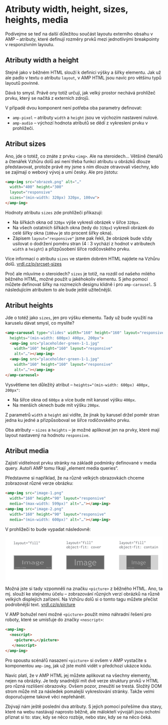 # Atributy width, height, sizes, heights, media

Podívejme se teď na další důležitou součást layoutu externího obsahu v AMP – atributy, které definují rozměry prvků mezi jednotlivými breakpointy v responzivním layoutu.

## Atributy width a height

Stejně jako v běžném HTML slouží k definici výšky a šířky elementu. Jak už ale padlo v textu o atributu `layout`, v AMP HTML jsou navíc pro většinu typů layoutů povinné.

Dává to smysl. Právě ony totiž určují, jak velký prostor nechává prohlížeč prvku, který se načítá z externích zdrojů.

V případě dvou komponent není potřeba oba parametry definovat:

* `amp-pixel` – atributy `width` a `height` jsou ve výchozím nastavení nulové.
* `amp-audio` – výchozí hodnota atributů se dědí z vykreslení prvku v prohlížeči.

## Atribut sizes

Ano, jde o totéž, co znáte z prvku `<img>`. Ale na steroidech… Většině čtenářů a čtenářek Vzhůru dolů asi není třeba funkci atributu u obrázků dlouze představovat, protože právě my jsme s ním dlouze otravovali všechny, kdo se zajímají o webový vývoj a umí česky. Ale pro jistotu:

```html
<amp-img src="obrazek.png" alt="…"
  width="400" height="300"
  layout="responsive"
  sizes="(min-width: 320px) 320px, 100vw">
</amp-img>
```

Hodnoty atributu `sizes` zde prohlížeči přikazují:

* Na šířkách okna od `320px` výše vykresli obrázek v šířce `320px`.
* Na všech ostatních šířkách okna (tedy do `319px`) vykresli obrázek do celé šířky okna (`100vw` je sto procent šířky okna).
* Zápisem  `layout="responsive"` jsme pak řekli, že obrázek bude vždy usilovat o dodržení poměru stran (4 : 3 vychází z hodnot v atributech `width` a `height`) a přizpůsobení šířce rodičovského prvku.

Více informací o atributu `sizes` ve starém dobrém HTML najdete na Vzhůru dolů. [vrdl.cz/p/srcset-sizes](https://www.vzhurudolu.cz/prirucka/srcset-sizes)

Proč ale mluvíme o steroidech? `sizes` je totiž, na rozdíl od našeho milého běžného HTML, možné použít u jakéhokoliv elementu. S  jeho pomocí můžete definovat šířky na rozmezích designu klidně i pro `amp-carousel`. S následujícím atributem to ale bude ještě užitečnější.

## Atribut heights

Jde o totéž jako `sizes`, jen pro výšku elementu. Tady už bude využití na karuselu dávat smysl, co myslíte?

```html
<amp-carousel type="slides" width="160" height="160" layout="responsive"
  heights="(min-width: 600px) 400px, 200px">
  <amp-img src="placeholder-green-1-1.jpg"
    width="160" height="160" layout="responsive"
    alt="…"></amp-img>
  <amp-img src="placeholder-green-1-1.jpg"
    width="160" height="160" layout="responsive"
    alt="…"></amp-img>
</amp-carousel>
```

Vysvětleme ten důležitý atribut – `heights="(min-width: 600px) 400px, 200px"`:

* Na šířce okna od `600px` a více bude mít karusel výšku `400px`.
* Na menších oknech bude mít výšku `200px`.

Z parametrů `width` a `height` asi vidíte, že jinak by karusel držel poměr stran jedna ku jedné a přizpůsoboval se šířce rodičovského prvku.

Oba atributy – `sizes` a `heights` – je možné aplikovat jen na prvky, které mají layout nastavený na hodnotu `responsive`.

## Atribut media

Zajistí viditelnost prvku stránky na základě podmínky definované v media query. Autoři AMP tomu říkají „element media queries“.

Představme si například, že na různě velkých obrazovkách chceme zobrazovat různé verze obrázku:

```html
<amp-img src="image-1.png"
  width="160" height="90" layout="responsive"
  media="(max-width: 599px)" alt="…"></amp-img>
<amp-img src="image-2.png"
  width="160" height="90" layout="responsive"
  media="(min-width: 600px)" alt="…"></amp-img>
```

V prohlížeči to bude vypadat následovně:

![AMP layout media](../dist/images/original/vdamp/amp-layout-6.png)

Možná jste si tady vzpomněli na značku `<picture>` z běžného HTML. Ano, ta mj. slouží ke stejnému účelu – zobrazování různých verzí obrázků na různě velkých displejích zařízení. Na Vzhůru dolů si o tomto tagu můžete přečíst podrobnější text. [vrdl.cz/p/picture](https://www.vzhurudolu.cz/prirucka/picture)

V AMP bohužel není možné `<picture>` použít mimo náhradní řešení pro roboty, které se umísťuje do značky `<noscript>`:

```html
<amp-img>
  <noscript>
    <picture>…</picture>
   </noscript>
</amp-img>
```

Pro spoustu scénářů nasazení `<picture>` si ovšem v AMP vystačíte s komponentou `amp-img`, jak už jste mohli vidět v předchozí ukázce kódu.

Navíc platí, že v AMP HTML jej můžete aplikovat na všechny elementy, nejen na obrázky. Je tedy snadnější mít dvě verze struktury prvků v HTML pro různá rozlišení obrazovky. Ovšem pozor, zneužití se trestá. Složitý DOM strom může mít za následek pomalejší vykreslování stránky. Takže velmi doporučujeme takové věci nepřehánět.

Zbývají nám ještě poslední dva atributy. S jejich pomocí pořešíme dva stavy, které na webu nastávají naprosto běžně, ale málokteří vývojáři jsou ochotní přiznat si to: stav, kdy se něco rozbije, nebo stav, kdy se na něco čeká.
